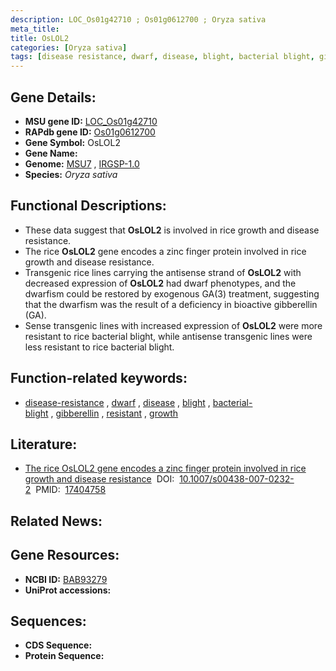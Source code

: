 ```yaml
---
description: LOC_Os01g42710 ; Os01g0612700 ; Oryza sativa
meta_title:
title: OsLOL2
categories: [Oryza sativa]
tags: [disease resistance, dwarf, disease, blight, bacterial blight, gibberellin, resistant, growth]
---
```


## Gene Details:
- **MSU gene ID:** [LOC_Os01g42710](http://rice.uga.edu/cgi-bin/ORF_infopage.cgi?orf=LOC_Os01g42710)  
- **RAPdb gene ID:** [Os01g0612700](https://rapdb.dna.affrc.go.jp/locus/?name=Os01g0612700)  
- **Gene Symbol:** OsLOL2
- **Gene Name:**
- **Genome:**  [MSU7](http://rice.uga.edu/)&nbsp;,&nbsp;[IRGSP-1.0](https://rapdb.dna.affrc.go.jp/download/irgsp1.html)
- **Species:** *Oryza sativa*

## Functional Descriptions:
   - These data suggest that **OsLOL2** is involved in rice growth and disease resistance.
   - The rice **OsLOL2** gene encodes a zinc finger protein involved in rice growth and disease resistance.
   - Transgenic rice lines carrying the antisense strand of **OsLOL2** with decreased expression of **OsLOL2** had dwarf phenotypes, and the dwarfism could be restored by exogenous GA(3) treatment, suggesting that the dwarfism was the result of a deficiency in bioactive gibberellin (GA).
   - Sense transgenic lines with increased expression of **OsLOL2** were more resistant to rice bacterial blight, while antisense transgenic lines were less resistant to rice bacterial blight.

## Function-related keywords:
   - [disease-resistance](/tags/disease-resistance/)&nbsp;,&nbsp;[dwarf](/tags/dwarf/)&nbsp;,&nbsp;[disease](/tags/disease/)&nbsp;,&nbsp;[blight](/tags/blight/)&nbsp;,&nbsp;[bacterial-blight](/tags/bacterial-blight/)&nbsp;,&nbsp;[gibberellin](/tags/gibberellin/)&nbsp;,&nbsp;[resistant](/tags/resistant/)&nbsp;,&nbsp;[growth](/tags/growth/)

## Literature:
   - [The rice OsLOL2 gene encodes a zinc finger protein involved in rice growth and disease resistance](https://www.doi.org/10.1007/s00438-007-0232-2)&nbsp;&nbsp;DOI:&nbsp;&nbsp;[10.1007/s00438-007-0232-2](https://www.doi.org/10.1007/s00438-007-0232-2)&nbsp;&nbsp;PMID:&nbsp;&nbsp;[17404758](https://pubmed.ncbi.nlm.nih.gov/17404758/)

## Related News:

## Gene Resources:
- **NCBI ID:**  [BAB93279](http://www.ncbi.nlm.nih.gov/nuccore/BAB93279)
- **UniProt accessions:** [](https://www.uniprot.org/uniprotkb//entry)

## Sequences:
- **CDS Sequence:**
- **Protein Sequence:**
